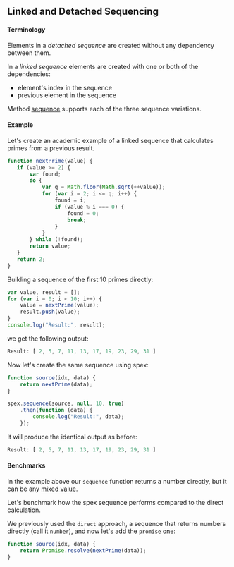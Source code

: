 ## Linked and Detached Sequencing

#### Terminology

Elements in a *detached sequence* are created without any dependency between them.

In a *linked sequence* elements are created with one or both of the dependencies:
  
* element's index in the sequence
* previous element in the sequence

Method [sequence] supports each of the three sequence variations.

[sequence]:../code/sequence.md

#### Example

Let's create an academic example of a linked sequence that calculates primes from a previous result.

 ```javascript
function nextPrime(value) {
    if (value >= 2) {
        var found;
        do {
            var q = Math.floor(Math.sqrt(++value));
            for (var i = 2; i <= q; i++) {
                found = i;
                if (value % i === 0) {
                    found = 0;
                    break;
                }
            }
        } while (!found);
        return value;
    }
    return 2;
}
```

Building a sequence of the first 10 primes directly:

```javascript
var value, result = [];
for (var i = 0; i < 10; i++) {
    value = nextPrime(value);
    result.push(value);
}
console.log("Result:", result);
```

we get the following output:

```javascript
Result: [ 2, 5, 7, 11, 13, 17, 19, 23, 29, 31 ]
```

Now let's create the same sequence using spex:

```javascript
function source(idx, data) {
    return nextPrime(data);
}

spex.sequence(source, null, 10, true)
    .then(function (data) {
        console.log("Result:", data);
    });
```

It will produce the identical output as before:

```javascript
Result: [ 2, 5, 7, 11, 13, 17, 19, 23, 29, 31 ]
```

#### Benchmarks

In the example above our `sequence` function returns a number directly, but it can be any [mixed value].

Let's benchmark how the spex sequence performs compared to the direct calculation.

We previously used the `direct` approach, a sequence that returns numbers directly (call it `number`),
and now let's add the `promise` one:

```javascript
function source(idx, data) {
    return Promise.resolve(nextPrime(data));
}
```



[mixed value]:/vitaly-t/spex/wiki/Mixed-Values


